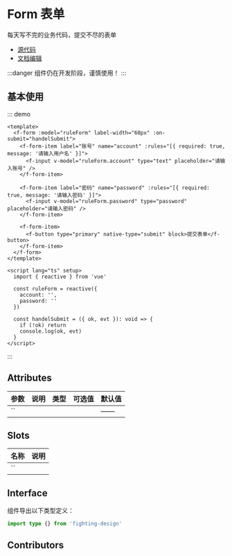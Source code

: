 # Form 表单

每天写不完的业务代码，提交不尽的表单

- [源代码](https://github.com/FightingDesign/fighting-design/tree/master/packages/fighting-design/form)
- [文档编辑](https://github.com/FightingDesign/fighting-design/blob/master/docs/docs/components/form.md)

:::danger
组件仍在开发阶段，谨慎使用！
:::

## 基本使用

::: demo

```vue
<template>
  <f-form :model="ruleForm" label-width="60px" :on-submit="handelSubmit">
    <f-form-item label="账号" name="account" :rules="[{ required: true, message: '请输入用户名' }]">
      <f-input v-model="ruleForm.account" type="text" placeholder="请输入账号" />
    </f-form-item>

    <f-form-item label="密码" name="password" :rules="[{ required: true, message: '请输入密码' }]">
      <f-input v-model="ruleForm.password" type="password" placeholder="请输入密码" />
    </f-form-item>

    <f-form-item>
      <f-button type="primary" native-type="submit" block>提交表单</f-button>
    </f-form-item>
  </f-form>
</template>

<script lang="ts" setup>
  import { reactive } from 'vue'

  const ruleForm = reactive({
    account: '',
    password: ''
  })

  const handelSubmit = ({ ok, evt }): void => {
    if (!ok) return
    console.log(ok, evt)
  }
</script>
```

:::

## Attributes

| 参数 | 说明 | 类型 | 可选值 | 默认值 |
| ---- | ---- | ---- | ------ | ------ |
| ``   |      |      |        | ——     |

## Slots

| 名称 | 说明 |
| ---- | ---- |
| ``   |      |

## Interface

组件导出以下类型定义：

```ts
import type {} from 'fighting-design'
```

## Contributors

<a href="https://github.com/Tyh2001" target="_blank">
  <f-avatar round src="https://avatars.githubusercontent.com/u/73180970?v=4" />
</a>
